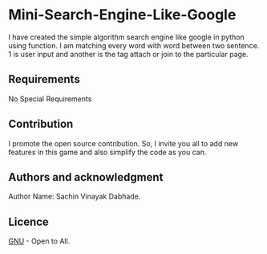 # Mini-Search-Engine-Like-Google
I have created the simple algorithm search engine like google in python using function. I am matching every word with word between two sentence. 1 is user input and another is the tag attach or join to the particular page.
## Requirements
No Special Requirements

## Contribution
I promote the open source contribution. So, I invite you all to add new features in this game and also simplify the code as you can.

## Authors and acknowledgment
Author Name: Sachin Vinayak Dabhade.

## Licence
[GNU](https://choosealicense.com/licenses/gpl-3.0/) - Open to All.
